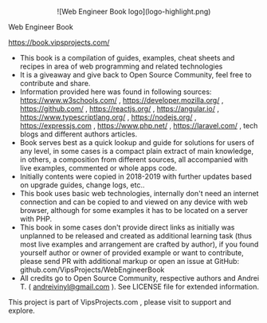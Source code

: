 <p align="center">
![Web Engineer Book logo](logo-highlight.png)
</p>

Web Engineer Book

https://book.vipsprojects.com/

- This book is a compilation of guides, examples, cheat sheets and recipes in area of web programming and related technologies
- It is a giveaway and give back to Open Source Community, feel free to contribute and share.
- Information provided here was found in following sources: https://www.w3schools.com/ , https://developer.mozilla.org/ , https://github.com/ , https://reactjs.org/ , https://angular.io/ , https://www.typescriptlang.org/ , https://nodejs.org/ , https://expressjs.com , https://www.php.net/ , https://laravel.com/ , tech blogs and different authors articles.
- Book serves best as a quick lookup and guide for solutions for users of any level, in some cases is a compact plain extract of main knowledge, in others, a composition from different sources, all accompanied with live examples, commented or whole apps code.
- Initially contents were copied in 2018-2019 with further updates based on upgrade guides, change logs, etc..
- This book uses basic web technologies, internally don't need an internet connection and can be copied to and viewed on any device with web browser, although for some examples it has to be located on a server with PHP.
- This book in some cases don't provide direct links as initially was unplanned to be released and created as additional learning task (thus most live examples and arrangement are crafted by author), if you found yourself author or owner of provided example or want to contribute, please send PR with additional markup or open an issue at GitHub: github.com/VipsProjects/WebEngineerBook
- All credits go to Open Source Community, respective authors and Andrei T. ( andreivinyl@gmail.com ). See LICENSE file for extended information.

This project is part of VipsProjects.com , please visit to support and explore.
